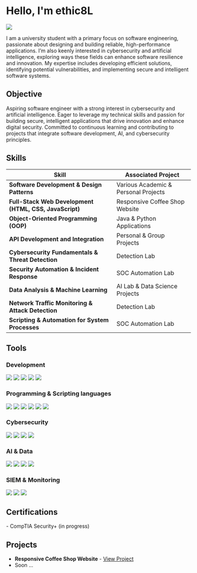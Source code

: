 # Hello, I'm ethic8L
<a href="https://www.linkedin.com/in/artsiom-litvinchuk-a1750a29a/"><img src="https://img.shields.io/badge/-LinkedIn-0072b1?&style=for-the-badge&logo=linkedin&logoColor=white" /></a>

I am a university student with a primary focus on software engineering, passionate about designing and building reliable, high-performance applications. I’m also keenly interested in cybersecurity and artificial intelligence, exploring ways these fields can enhance software resilience and innovation. My expertise includes developing efficient solutions, identifying potential vulnerabilities, and implementing secure and intelligent software systems.

## Objective

Aspiring software engineer with a strong interest in cybersecurity and artificial intelligence. Eager to leverage my technical skills and passion for building secure, intelligent applications that drive innovation and enhance digital security. Committed to continuous learning and contributing to projects that integrate software development, AI, and cybersecurity principles.


## Skills

| Skill                                         | Associated Project         |
|-----------------------------------------------|----------------------------|
| **Software Development & Design Patterns**    | Various Academic & Personal Projects |
| **Full-Stack Web Development (HTML, CSS, JavaScript)** | Responsive Coffee Shop Website   |
| **Object-Oriented Programming (OOP)**         | Java & Python Applications |
| **API Development and Integration**           | Personal & Group Projects |
| **Cybersecurity Fundamentals & Threat Detection** | Detection Lab |
| **Security Automation & Incident Response**   | SOC Automation Lab |
| **Data Analysis & Machine Learning**          | AI Lab & Data Science Projects |
| **Network Traffic Monitoring & Attack Detection** | Detection Lab |
| **Scripting & Automation for System Processes** | SOC Automation Lab |


## Tools

### Development
<div> <img src="https://img.shields.io/badge/-Visual_Studio_Code-007ACC?&style=for-the-badge&logo=Visual-Studio-Code&logoColor=white" /> <img src="https://img.shields.io/badge/-Git-F05032?&style=for-the-badge&logo=Git&logoColor=white" /> <img src="https://img.shields.io/badge/-Docker-2496ED?&style=for-the-badge&logo=Docker&logoColor=white" /> <img src="https://img.shields.io/badge/-GitHub-181717?&style=for-the-badge&logo=GitHub&logoColor=white" /> <img src="https://img.shields.io/badge/-IntelliJ_IDEA-000000?&style=for-the-badge&logo=IntelliJ-IDEA&logoColor=white" /> </div>

### Programming & Scripting languages 

<div> <img src="https://img.shields.io/badge/-Python-3776AB?&style=for-the-badge&logo=Python&logoColor=white" /> <img src="https://img.shields.io/badge/-Java-007396?&style=for-the-badge&logo=Java&logoColor=white" /> <img src="https://img.shields.io/badge/-JavaScript-F7DF1E?&style=for-the-badge&logo=JavaScript&logoColor=black" /> <img src="https://img.shields.io/badge/-HTML5-E34F26?&style=for-the-badge&logo=HTML5&logoColor=white" /> <img src="https://img.shields.io/badge/-CSS3-1572B6?&style=for-the-badge&logo=CSS3&logoColor=white" /> <img src="https://img.shields.io/badge/-Bash_Scripting-4EAA25?&style=for-the-badge&logo=GNU-Bash&logoColor=white" /> </div>

### Cybersecurity

<div> <img src="https://img.shields.io/badge/-Wireshark-1679A7?&style=for-the-badge&logo=Wireshark&logoColor=white" /> <img src="https://img.shields.io/badge/-Suricata-EF3B2D?&style=for-the-badge&logo=Suricata&logoColor=white" /> <img src="https://img.shields.io/badge/-Zeek-777BB4?&style=for-the-badge&logo=Zeek&logoColor=white" /> <img src="https://img.shields.io/badge/-TheHive-222222?&style=for-the-badge&logoColor=white" /> </div>

### AI & Data

<div> <img src="https://img.shields.io/badge/-Jupyter_Notebook-F37626?&style=for-the-badge&logo=Jupyter&logoColor=white" /> <img src="https://img.shields.io/badge/-TensorFlow-FF6F00?&style=for-the-badge&logo=TensorFlow&logoColor=white" /> <img src="https://img.shields.io/badge/-scikit_learn-F7931E?&style=for-the-badge&logo=scikit-learn&logoColor=white" /> <img src="https://img.shields.io/badge/-Pandas-150458?&style=for-the-badge&logo=pandas&logoColor=white" /> </div>

### SIEM & Monitoring

<div> <img src="https://img.shields.io/badge/-Microsoft_Sentinel-0078D4?&style=for-the-badge&logo=Microsoft&logoColor=white" /> <img src="https://img.shields.io/badge/-Splunk-000000?&style=for-the-badge&logo=Splunk&logoColor=white" /> <img src="https://img.shields.io/badge/-Elastic-005571?&style=for-the-badge&logo=Elastic&logoColor=white" /> </div>


## Certifications
<div>
- CompTIA Security+ (in progress)
</div>

## Projects
- **Responsive Coffee Shop Website** - [View Project](https://github.com/ethic8L/coffee-shop-project)
- Soon ...
